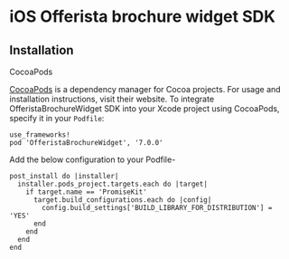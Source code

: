 # iOS Offerista brochure widget SDK

## Installation
CocoaPods

[CocoaPods](https://cocoapods.org/) is a dependency manager for Cocoa projects. For usage and installation instructions, visit their website. To integrate OfferistaBrochureWidget SDK into your Xcode project using CocoaPods, specify it in your ```Podfile```:

```
use_frameworks!
pod 'OfferistaBrochureWidget', '7.0.0'
```

Add the below configuration to your Podfile-

```
post_install do |installer|
  installer.pods_project.targets.each do |target|
    if target.name == 'PromiseKit'
      target.build_configurations.each do |config|
        config.build_settings['BUILD_LIBRARY_FOR_DISTRIBUTION'] = 'YES'
      end
    end
  end
end
```
